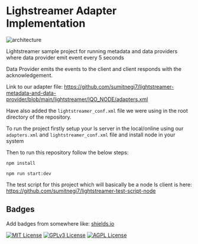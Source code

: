 

# Lighstreamer Adapter Implementation

![architecture](https://user-images.githubusercontent.com/63843304/234871054-4cd6e3aa-5e12-4329-8a06-4ba4f6c75256.png)



Lightstreamer sample project for running metadata and data providers where data provider emit event every 5 seconds 

Data Provider emits the events to the client and client responds with the acknowledgement.


Link to our adapter file: https://github.com/sumitnegi7/lightstreamer-metadata-and-data-provider/blob/main/lightstreamer/IQO_NODE/adapters.xml

Have also added the ``lightstreamer_conf.xml`` file we were using in the root directory of the repository.


To run the project firstly setup your ls server in the local/online using our ```adapters.xml``` and ``lightstreamer_conf.xml`` file and install node in your system

Then to run this repository follow the below steps:

``` npm install ```

```npm run start:dev```

The test script for this project which will basically be a node ls client is here:
https://github.com/sumitnegi7/lightstreamer-test-script-node




## Badges

Add badges from somewhere like: [shields.io](https://shields.io/)

[![MIT License](https://img.shields.io/badge/License-MIT-green.svg)](https://choosealicense.com/licenses/mit/)
[![GPLv3 License](https://img.shields.io/badge/License-GPL%20v3-yellow.svg)](https://opensource.org/licenses/)
[![AGPL License](https://img.shields.io/badge/license-AGPL-blue.svg)](http://www.gnu.org/licenses/agpl-3.0)

